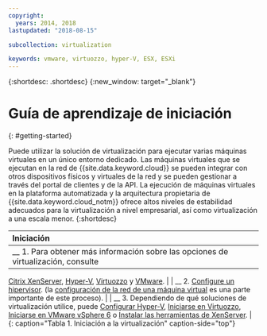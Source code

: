 ```yaml
---
copyright:
  years: 2014, 2018
lastupdated: "2018-08-15"

subcollection: virtualization

keywords: vmware, virtuozzo, hyper-V, ESX, ESXi
---
```


{:shortdesc: .shortdesc}
{:new_window: target="_blank"}

# Guía de aprendizaje de iniciación
{: #getting-started}

Puede utilizar la solución de virtualización para ejecutar varias máquinas virtuales en un único entorno dedicado. Las máquinas virtuales que se ejecutan en la red de {{site.data.keyword.cloud}} se pueden integrar con otros dispositivos físicos y virtuales de la red y se pueden gestionar a través del portal de clientes y de la API. La ejecución de máquinas virtuales en la plataforma automatizada y la arquitectura propietaria de {{site.data.keyword.cloud_notm}} ofrece altos niveles de estabilidad adecuados para la virtualización a nivel empresarial, así como virtualización a una escala menor.
{:shortdesc}

| Iniciación       |
|:------------------|
| __ 1. Para obtener más información sobre las opciones de virtualización, consulte
[Citrix XenServer](/docs/infrastructure/virtualization?topic=Virtualization-what-is-citrix-xenserver-), [Hyper-V](/docs/infrastructure/virtualization?topic=Virtualization-what-is-hyper-v-), [Virtuozzo](/docs/infrastructure/virtualization?topic=Virtualization-what-is-virtuozzo-) y
[VMware](/docs/infrastructure/vmware?topic=VMware-getting-started). |
| __ 2. [Configure un hipervisor](/docs/infrastructure/virtualization?topic=Virtualization-setting-up-a-hypervisor). (la [configuración de la red de una máquina virtual](/docs/infrastructure/virtualization?topic=Virtualization-setting-up-a-virtual-machine-network) es una parte importante de este proceso). |
| __ 3. Dependiendo de qué soluciones de virtualización utilice, puede
[Configurar Hyper-V](/docs/infrastructure/virtualization?topic=Virtualization-setting-up-hyper-v), [Iniciarse en Virtuozzo](/docs/infrastructure/virtualization?topic=Virtualization-getting-started-with-virtuozzo), [Iniciarse en VMware vSphere 6](/docs/infrastructure/vmware?topic=VMware-vmware-getting-started#vmware-getting-started) o
[Instalar las herramientas de XenServer](/docs/infrastructure/virtualization?topic=Virtualization-installing-xenserver-tools-when-using-linux). |
{: caption="Tabla 1. Iniciación a la virtualización" caption-side="top"}
